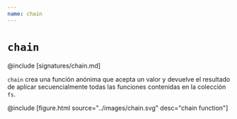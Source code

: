 ```yaml
---
name: chain
---
```


# `chain`

@include [signatures/chain.md]

`chain` crea una función anónima que acepta un valor y devuelve el resultado de aplicar secuencialmente todas las funciones contenidas en la colección `fs`.

@include [figure.html source="../images/chain.svg" desc="chain function"]
